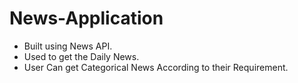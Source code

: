 # News-Application  
* Built using News API.
* Used to get the Daily News.
* User Can get Categorical News According to their Requirement.
